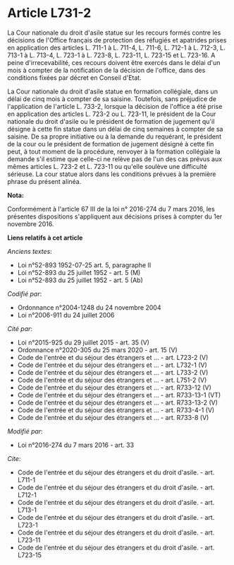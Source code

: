 # Article L731-2

La Cour nationale du droit d'asile statue sur les recours formés contre les décisions de l'Office français de protection des
réfugiés et apatrides prises en application des articles L. 711-1 à L. 711-4, L. 711-6,  L. 712-1 à L. 712-3, L. 713-1 à L.
713-4, L. 723-1 à L. 723-8, L. 723-11, L. 723-15 et L. 723-16. A peine d'irrecevabilité, ces recours doivent être exercés
dans le délai d'un mois à compter de la notification de la décision de l'office, dans des conditions fixées par décret en
Conseil d'Etat. 

La Cour nationale du droit d'asile statue en formation collégiale, dans un délai de cinq mois à compter de sa saisine.
Toutefois, sans préjudice de l'application de l'article L. 733-2, lorsque la décision de l'office a été prise en application
des articles L. 723-2 ou L. 723-11, le président de la Cour nationale du droit d'asile ou le président de formation de
jugement qu'il désigne à cette fin statue dans un délai de cinq semaines à compter de sa saisine. De sa propre initiative ou
à la demande du requérant, le président de la cour ou le président de formation de jugement désigné à cette fin peut, à tout
moment de la procédure, renvoyer à la formation collégiale la demande s'il estime que celle-ci ne relève pas de l'un des cas
prévus aux mêmes articles L. 723-2 et L. 723-11 ou qu'elle soulève une difficulté sérieuse. La cour statue alors dans les
conditions prévues à la première phrase du présent alinéa.

**Nota:**

Conformément à l'article 67 III de la loi n° 2016-274 du 7 mars 2016, les présentes dispositions s'appliquent aux décisions
prises à compter du 1er novembre 2016.

**Liens relatifs à cet article**

_Anciens textes_:

  - Loi n°52-893 1952-07-25 art. 5, paragraphe II
  - Loi n°52-893 du 25 juillet 1952 - art. 5 (M)
  - Loi n°52-893 du 25 juillet 1952 - art. 5 (Ab)

_Codifié par_:

  - Ordonnance n°2004-1248 du 24 novembre 2004
  - Loi n°2006-911 du 24 juillet 2006

_Cité par_:

  - Loi n°2015-925 du 29 juillet 2015 - art. 35 (V)
  - Ordonnance n°2020-305 du 25 mars 2020 - art. 15 (V)
  - Code de l'entrée et du séjour des étrangers et ... - art. L723-2 (V)
  - Code de l'entrée et du séjour des étrangers et ... - art. L732-1 (V)
  - Code de l'entrée et du séjour des étrangers et ... - art. L733-2 (V)
  - Code de l'entrée et du séjour des étrangers et ... - art. L751-2 (V)
  - Code de l'entrée et du séjour des étrangers et ... - art. R733-12 (V)
  - Code de l'entrée et du séjour des étrangers et ... - art. R733-13-1 (VT)
  - Code de l'entrée et du séjour des étrangers et ... - art. R733-13-2 (V)
  - Code de l'entrée et du séjour des étrangers et ... - art. R733-4-1 (V)
  - Code de l'entrée et du séjour des étrangers et ... - art. R733-8 (V)

_Modifié par_:

  - Loi n°2016-274 du 7 mars 2016 - art. 33

_Cite_:

  - Code de l'entrée et du séjour des étrangers et du droit d'asile. - art. L711-1
  - Code de l'entrée et du séjour des étrangers et du droit d'asile. - art. L712-1
  - Code de l'entrée et du séjour des étrangers et du droit d'asile. - art. L713-1
  - Code de l'entrée et du séjour des étrangers et du droit d'asile. - art. L723-1
  - Code de l'entrée et du séjour des étrangers et du droit d'asile. - art. L723-11
  - Code de l'entrée et du séjour des étrangers et du droit d'asile. - art. L723-15
